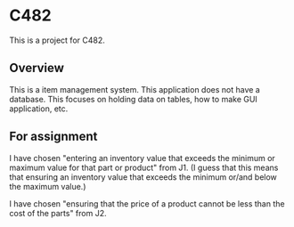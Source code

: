# C482
This is a project for C482.

## Overview
This is a item management system. This application does not have a database.
This focuses on holding data on tables, how to make GUI application, etc.

## For assignment
I have chosen "entering an inventory value that exceeds the minimum or maximum value for that part or product" from J1. (I guess that this means that ensuring an inventory value that exceeds the minimum or/and below the maximum value.)

I have chosen "ensuring that the price of a product cannot be less than the cost of the parts" from J2.

